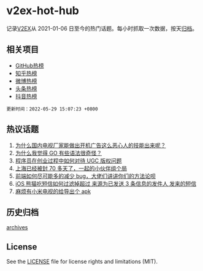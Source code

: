 # v2ex-hot-hub

 记录[V2EX](https://www.v2ex.com/)从 2021-01-06 日至今的热门话题。每小时抓取一次数据，按天[归档](archives)。
 
 ## 相关项目

- [GitHub热榜](https://github.com/lonnyzhang423/github-hot-hub)
- [知乎热榜](https://github.com/lonnyzhang423/zhihu-hot-hub)
- [微博热榜](https://github.com/lonnyzhang423/weibo-hot-hub)
- [头条热榜](https://github.com/lonnyzhang423/toutiao-hot-hub)
- [抖音热榜](https://github.com/lonnyzhang423/douyin-hot-hub)


 `更新时间：2022-05-29 15:07:23 +0800`

## 热议话题

1. [为什么国内电视厂家能做出开机广告这么恶心人的技能出来呢？](https://www.v2ex.com/t/855932)
1. [为什么我觉得 GO 有些语法很奇怪？](https://www.v2ex.com/t/855980)
1. [程序员在创业过程中如何对待 UGC 版权问题](https://www.v2ex.com/t/855862)
1. [上海已经被封 70 多天了，一起的小伙伴组个局](https://www.v2ex.com/t/855915)
1. [前端如何尽可能多的减少 bug，大佬们讲讲你们的方法论呗](https://www.v2ex.com/t/855971)
1. [iOS 熊猫吃短信如何过滤掉超过 来源为已发送 3 条信息的发件人 发来的短信](https://www.v2ex.com/t/855892)
1. [麻烦有小米电视的给导出个 apk](https://www.v2ex.com/t/855943)

## 历史归档

[archives](archives)

## License

See the [LICENSE](LICENSE) file for license rights and limitations (MIT).
